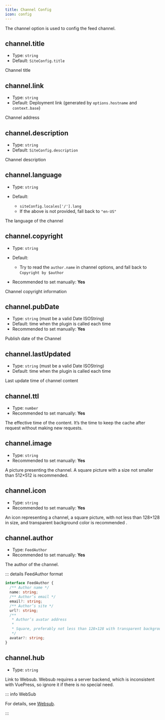 ```yaml
---
title: Channel Config
icon: config
---
```


The channel option is used to config the feed channel.

## channel.title

- Type: `string`
- Default: `SiteConfig.title`

Channel title

## channel.link

- Type: `string`
- Default: Deployment link (generated by `options.hostname` and `context.base`)

Channel address

## channel.description

- Type: `string`
- Default: `SiteConfig.description`

Channel description

## channel.language

- Type: `string`

- Default:
  - `siteConfig.locales['/'].lang`
  - If the above is not provided, fall back to `"en-US"`

The language of the channel

## channel.copyright

- Type: `string`

- Default:

  - Try to read the `author.name` in channel options, and fall back to `Copyright by $author`

- Recommended to set manually: **Yes**

Channel copyright information

## channel.pubDate

- Type: `string` (must be a valid Date ISOString)
- Default: time when the plugin is called each time
- Recommended to set manually: **Yes**

Publish date of the Channel

## channel.lastUpdated

- Type: `string` (must be a valid Date ISOString)
- Default: time when the plugin is called each time

Last update time of channel content

## channel.ttl

- Type: `number`
- Recommended to set manually: **Yes**

The effective time of the content. It’s the time to keep the cache after request without making new requests.

## channel.image

- Type: `string`
- Recommended to set manually: **Yes**

A picture presenting the channel. A square picture with a size not smaller than 512×512 is recommended.

## channel.icon

- Type: `string`
- Recommended to set manually: **Yes**

An icon representing a channel, a square picture, with not less than 128×128 in size, and transparent background color is recommended .

## channel.author

- Type: `FeedAuthor`
- Recommended to set manually: **Yes**

The author of the channel.

::: details FeedAuthor format

```ts
interface FeedAuthor {
  /** Author name */
  name: string;
  /** Author’s email */
  email?: string;
  /** Author’s site */
  url?: string;
  /**
   * Author’s avatar address
   *
   * Square, preferably not less than 128×128 with transparent background
   */
  avatar?: string;
}
```

## channel.hub

- Type: `string`

Link to Websub. Websub requires a server backend, which is inconsistent with VuePress, so ignore it if there is no special need.

::: info WebSub

For details, see [Websub](https://w3c.github.io/websub/#subscription-migration).

:::
